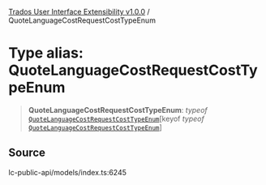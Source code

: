 [Trados User Interface Extensibility v1.0.0](../wiki/globals) / QuoteLanguageCostRequestCostTypeEnum

# Type alias: QuoteLanguageCostRequestCostTypeEnum

> **QuoteLanguageCostRequestCostTypeEnum**: *typeof* [`QuoteLanguageCostRequestCostTypeEnum`](../wiki/Variable.QuoteLanguageCostRequestCostTypeEnum)\[keyof *typeof* [`QuoteLanguageCostRequestCostTypeEnum`](../wiki/Variable.QuoteLanguageCostRequestCostTypeEnum)\]

## Source

lc-public-api/models/index.ts:6245
